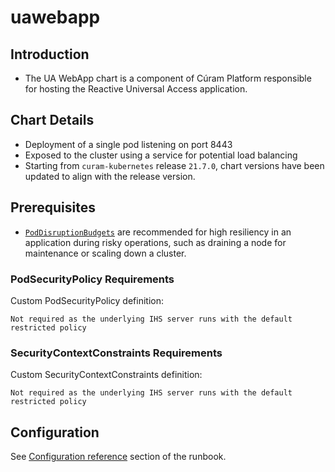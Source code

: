 # uawebapp

## Introduction

* The UA WebApp chart is a component of Cúram Platform responsible for hosting the Reactive Universal Access application.

## Chart Details

* Deployment of a single pod listening on port 8443
* Exposed to the cluster using a service for potential load balancing
* Starting from `curam-kubernetes` release `21.7.0`, chart versions have been updated to align with the release version.

## Prerequisites

* [`PodDisruptionBudgets`](https://kubernetes.io/docs/tasks/run-application/configure-pdb/) are recommended for high resiliency in an application during risky operations, such as draining a node for maintenance or scaling down a cluster.

### PodSecurityPolicy Requirements

Custom PodSecurityPolicy definition:

```
Not required as the underlying IHS server runs with the default restricted policy
```

### SecurityContextConstraints Requirements

Custom SecurityContextConstraints definition:

```
Not required as the underlying IHS server runs with the default restricted policy
```

## Configuration

See [Configuration reference](https://merative.github.io/curam-kubernetes/deployment/config-reference) section of the runbook.

